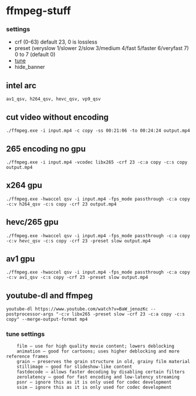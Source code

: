 # ffmpeg-stuff

### settings

* crf (0-63) default 23, 0 is lossless
* preset (veryslow 1/slower 2/slow 3/medium 4/fast 5/faster 6/veryfast 7) 0 to 7 (default 0)
* [tune](#tune-settings)
* hide_banner

## intel arc

`av1_qsv, h264_qsv, hevc_qsv, vp9_qsv`


## cut video without encoding

`./ffmpeg.exe -i input.mp4 -c copy -ss 00:21:06 -to 00:24:24 output.mp4 `

## 265 encoding no gpu

`./ffmpeg.exe -i input.mp4 -vcodec libx265 -crf 23 -c:a copy -c:s copy output.mp4`


## x264 gpu

`./ffmpeg.exe -hwaccel qsv -i input.mp4 -fps_mode passthrough -c:a copy -c:v h264_qsv -c:s copy -crf 23 output.mp4 `

## hevc/265 gpu

` ./ffmpeg.exe -hwaccel qsv -i input.mp4 -fps_mode passthrough -c:a copy -c:v hevc_qsv -c:s copy -crf 23 -preset slow output.mp4 `

## av1 gpu

` ./ffmpeg.exe -hwaccel qsv -i input.mp4 -fps_mode passthrough -c:a copy -c:v av1_qsv -c:s copy -crf 23 -preset slow output.mp4 `

## youtube-dl and ffmpeg

` youtube-dl https://www.youtube.com/watch?v=BaW_jenozKc --postprocessor-args "-c:v libx265 -preset slow -crf 23 -c:a copy -c:s copy" --merge-output-format mp4 `

### tune settings

```
    film – use for high quality movie content; lowers deblocking
    animation – good for cartoons; uses higher deblocking and more reference frames
    grain – preserves the grain structure in old, grainy film material
    stillimage – good for slideshow-like content
    fastdecode – allows faster decoding by disabling certain filters
    zerolatency – good for fast encoding and low-latency streaming
    psnr – ignore this as it is only used for codec development
    ssim – ignore this as it is only used for codec development 
```
